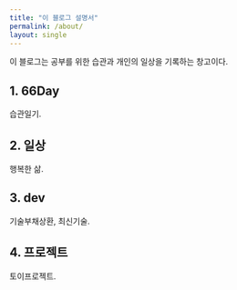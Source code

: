```yaml
---
title: "이 블로그 설명서"
permalink: /about/
layout: single
---
```


이 블로그는 공부를 위한 습관과 개인의 일상을 기록하는 창고이다.

## 1. 66Day

습관일기.

## 2. 일상

행복한 삶.

## 3. dev

기술부채상환, 최신기술.

## 4. 프로젝트

토이프로젝트.



